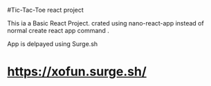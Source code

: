 #Tic-Tac-Toe react project 

This ia a Basic React Project.
crated using nano-react-app instead of normal create react app command .

App is delpayed using Surge.sh 

# https://xofun.surge.sh/